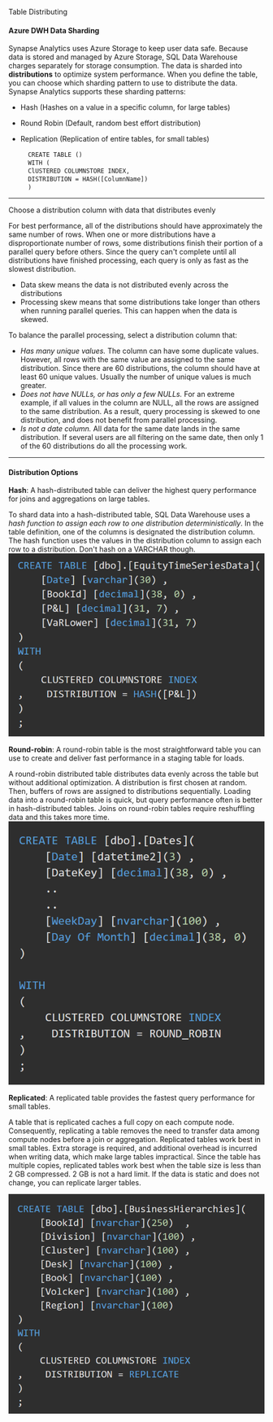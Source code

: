 Table Distributing

#### Azure DWH Data Sharding
Synapse Analytics uses Azure Storage to keep user data safe. Because data is stored and managed by Azure Storage, SQL Data Warehouse charges separately for storage consumption. The data is sharded into **distributions** to optimize system performance. When you define the table, you can choose which sharding pattern to use to distribute the data. Synapse Analytics supports these sharding patterns:

- Hash (Hashes on a value in a specific column, for large tables)
- Round Robin (Default, random best effort distribution)
- Replication (Replication of entire tables, for small tables)

        CREATE TABLE ()
        WITH (
        ClUSTERED COLUMNSTORE INDEX,
        DISTRIBUTION = HASH([ColumnName])
        )


***
Choose a distribution column with data that distributes evenly

For best performance, all of the distributions should have approximately the same number of rows. When one or more distributions have a disproportionate number of rows, some distributions finish their portion of a parallel query before others. Since the query can't complete until all distributions have finished processing, each query is only as fast as the slowest distribution.

- Data skew means the data is not distributed evenly across the distributions
- Processing skew means that some distributions take longer than others when running parallel queries. This can happen when the data is skewed.

To balance the parallel processing, select a distribution column that:
- *Has many unique values.* The column can have some duplicate values. However, all rows with the same value are assigned to the same distribution. Since there are 60 distributions, the column should have at least 60 unique values. Usually the number of unique values is much greater.
- *Does not have NULLs, or has only a few NULLs.* For an extreme example, if all values in the column are NULL, all the rows are assigned to the same distribution. As a result, query processing is skewed to one distribution, and does not benefit from parallel processing.
- *Is not a date column.* All data for the same date lands in the same distribution. If several users are all filtering on the same date, then only 1 of the 60 distributions do all the processing work.


***
#### Distribution Options
**Hash**: A hash-distributed table can deliver the highest query performance for joins and aggregations on large tables.

To shard data into a hash-distributed table, SQL Data Warehouse uses a *hash function to assign each row to one distribution deterministically*. In the table definition, one of the columns is designated the distribution column. The hash function uses the values in the distribution column to assign each row to a distribution. Don't hash on a VARCHAR though.
![9cb1737df4d8a6b462aaffde868804fc.png](../_resources/cd33930769cd47c4a0ad5ba455e6bed2.png)

**Round-robin**: A round-robin table is the most straightforward table you can use to create and deliver fast performance in a staging table for loads.

A round-robin distributed table distributes data evenly across the table but without additional optimization. A distribution is first chosen at random. Then, buffers of rows are assigned to distributions sequentially. Loading data into a round-robin table is quick, but query performance often is better in hash-distributed tables. Joins on round-robin tables require reshuffling data and this takes more time.
![a58875746d1c0303861e412e9b8d5808.png](../_resources/cafbe164ed884276bbb7c46cc4652659.png)

**Replicated**: A replicated table provides the fastest query performance for small tables.

A table that is replicated caches a full copy on each compute node. Consequently, replicating a table removes the need to transfer data among compute nodes before a join or aggregation. Replicated tables work best in small tables. Extra storage is required, and additional overhead is incurred when writing data, which make large tables impractical. Since the table has multiple copies, replicated tables work best when the table size is less than 2 GB compressed. 2 GB is not a hard limit. If the data is static and does not change, you can replicate larger tables.

![3104daab90c0fa14f023bedecde56e77.png](../_resources/ea504f491ff64312ae6fdbc7e824f2e7.png)
